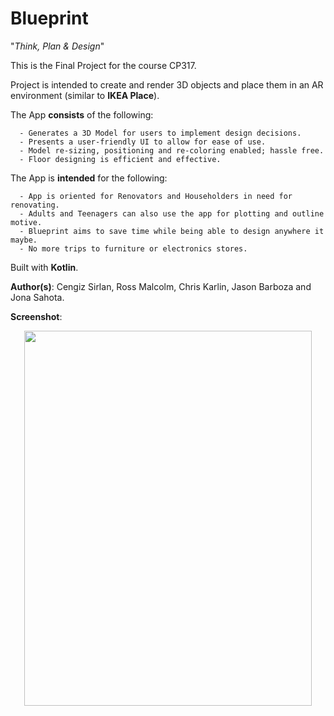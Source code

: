 # Blueprint
"*Think, Plan & Design*"

This is the Final Project for the course CP317. 

Project is intended to create and render 3D objects and place them in an AR environment (similar to **IKEA Place**).

The App **consists** of the following:
```
  - Generates a 3D Model for users to implement design decisions.
  - Presents a user-friendly UI to allow for ease of use.
  - Model re-sizing, positioning and re-coloring enabled; hassle free.
  - Floor designing is efficient and effective.
```
The App is **intended** for the following:
```
  - App is oriented for Renovators and Householders in need for renovating.
  - Adults and Teenagers can also use the app for plotting and outline motive.
  - Blueprint aims to save time while being able to design anywhere it maybe.
  - No more trips to furniture or electronics stores.
```

Built with **Kotlin**.


**Author(s)**: Cengiz Sirlan, Ross Malcolm, Chris Karlin, Jason Barboza and Jona Sahota.

**Screenshot**:
<p align="center">
  <img width="460" height="600" src="https://i.gyazo.com/98d5aa658a600ffa9167b343489fa72a.png">
</p>
